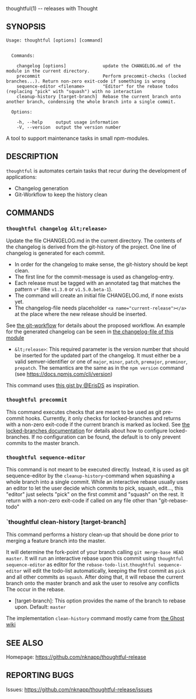 thoughtful(1) -- releases with Thought

SYNOPSIS
--------

```
Usage: thoughtful [options] [command]


  Commands:

    changelog [options]              update the CHANGELOG.md of the module in the current directory.
    precommit                        Perform precommit-checks (locked branches...). Return non-zero exit-code if something is wrong
    sequence-editor <filename>       "Editor" for the rebase todos (replacing "pick" with "squash") with no interaction
    cleanup-history [target-branch]  Rebase the current branch onto another branch, condensing the whole branch into a single commit.

  Options:

    -h, --help     output usage information
    -V, --version  output the version number
```

A tool to support maintenance tasks in small npm-modules.

DESCRIPTION
-----------

`thoughtful` is automates certain tasks that recur during the development of applications:

* Changelog generation
* Git-Workflow to keep the history clean

COMMANDS
--------

### `thoughtful changelog &lt;release>`

Update the file CHANGELOG.md in the current directory. The contents of the changelog is derived from the git-history of the project.
One line of changelog is generated for each commit.

* In order for the changelog to make sense, the git-history should be kept clean.
* The first line for the commit-message is used as changelog-entry.
* Each release must be tagged with an annotated tag that matches the pattern `v*` (like `v1.3.0` or `v1.5.0.beta-1`).
* The command will create an initial file CHANGELOG.md, if none exists yet.
* The changelog-file needs placeholder `<a name="current-release"></a>` at the place where the new release should be inserted.

See [the git-workflow](https://github.com/nknapp/thoughtful-release/blob/v0.2.2/docs/git-workflow.md) for details about the proposed workflow. 
An example for the generated changelog can be seen in [the changelog-file of this module](https://github.com/nknapp/thoughtful-release/blob/v0.2.2/CHANGELOG.md)

* `&lt;release>`: This required parameter is the version number that should be inserted for the updated part of the changelog.
     It must either be a valid semver-identifier or one of `major`, `minor`, `patch`, `premajor`, `preminor`, `prepatch`.
     The semantics are the same as in the `npm version` command (see https://docs.npmjs.com/cli/version)

This command uses [this gist by @ErisDS](https://gist.github.com/ErisDS/23fcb4d2047829ec80f4) as inspiration.

### `thoughtful precommit`

This command executes checks that are meant to be used as git pre-commit hooks. Currently, it only checks for locked-branches 
and returns with a non-zero exit-code if the current branch is marked as locked. See [the locked-branches documentation](https://github.com/nknapp/thoughtful-release/blob/v0.2.2/docs/locked-branches.md)
for details about how to configure locked-branches. If no configuration can be found, the default is to only prevent commits to the
master branch.

### `thoughtful sequence-editor`

This command is not meant to be executed directly. Instead, it is used as git sequence-editor by the `cleanup-history`-command
when squashing a whole branch into a single commit. While an interactive rebase usually uses an editor to let the user decide which 
commits to pick, squash, edit..., this "editor" just selects "pick" on the first commit and "squash" on the rest. It return with a
non-zero exit-code if called on any file other than "git-rebase-todo"

###  `thoughtful clean-history [target-branch]

This command performs a history clean-up that should be done prior to merging a feature branch into the master.

It will determine the fork-point of your branch calling `git merge-base HEAD master`. It will run an interactive rebase 
upon this commit using `thoughtful sequence-editor` as editor for the `rebase-todo-list`.`thoughtful sequence-editor` 
will edit the todo-list automatically, keeping the first commit as `pick` and all other commits as `squash`.
After doing that, it will rebase the current branch onto the master branch and ask the user to resolve any conflicts 
The occur in the rebase.

* [target-branch]: This option provides the name of the branch to rebase upon. Default: `master`

The implementation `clean-history` command mostly came from 
[the Ghost wiki](https://github.com/TryGhost/Ghost/wiki/Git-workflow#clean-up-history)

SEE ALSO
--------
Homepage: https://github.com/nknapp/thoughtful-release

REPORTING BUGS
--------------
Issues: https://github.com/nknapp/thoughtful-release/issues 


